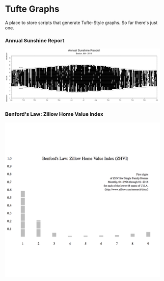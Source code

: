 # Tufte Graphs

A place to store scripts that generate Tufte-Style graphs. So far there's just one.

### Annual Sunshine Report

![Boston, MA - 2014](AnnualSunshineReport/graphic.png)

### Benford's Law: Zillow Home Value Index

![Benford's Law: Zillow Home Value Index](BenfordsLaw/Rplots.png)